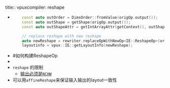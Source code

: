 title:: vpuxcompiler: reshape
- ```c++
      const auto outOrder = DimsOrder::fromValue(origOp.output());
      const auto outShape = getShape(origOp.output());
      const auto outShapeAttr = getIntArrayAttr(getContext(), outShape);
  
      // replace reshape with new reshape
      auto newReshape = rewriter.replaceOpWithNewOp<IE::ReshapeOp>(origOp, first_mempermute.input(), nullptr, false, outShapeAttr);
      layoutinfo = vpux::IE::getLayoutInfo(newReshape);
  ```
- #如何构建ReshapeOp
-
- `reshape` 的限制
	- [输出必须是`NCHW`](https://github.com/intel-innersource/applications.ai.vpu-accelerators.vpux-plugin/pull/383/files/d341f7ce73e36777e5cbb7ab96e1dd3e075cfbde#diff-279700627bbb1fc7ca15981d557707c2e3fc8a317b98ed7f0ec42f34597004af)
- 可以用`affineReshape`来保证输入输出的layout一致性
